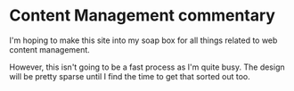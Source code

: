 # Content Management commentary

I'm hoping to make this site into my soap box for all things related to web content management.

However, this isn't going to be a fast process as I'm quite busy. The design will be pretty sparse until I find the time to get that sorted out too.